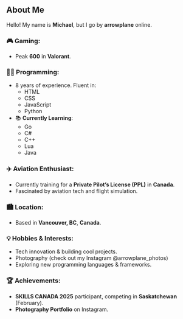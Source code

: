 ## About Me

Hello! My name is **Michael**, but I go by **arrowplane** online.

### 🎮 **Gaming**:
- Peak **600** in **Valorant**.

### 👨‍💻 **Programming**:
- 8 years of experience. Fluent in:
  - HTML
  - CSS
  - JavaScript
  - Python
- 📚 **Currently Learning**:
  - Go
  - C#
  - C++
  - Lua
  - Java

### ✈️ **Aviation Enthusiast**:
- Currently training for a **Private Pilot’s License (PPL)** in **Canada**.
- Fascinated by aviation tech and flight simulation.

### 🏙️ **Location**:
- Based in **Vancouver, BC**, **Canada**.

### 💡 **Hobbies & Interests**:
- Tech innovation & building cool projects.
- Photography (check out my Instagram @arrowplane_photos)
- Exploring new programming languages & frameworks.

### 🏆 **Achievements**:
- **SKILLS CANADA 2025** participant, competing in **Saskatchewan** (February).
- **Photography Portfolio** on Instagram.

